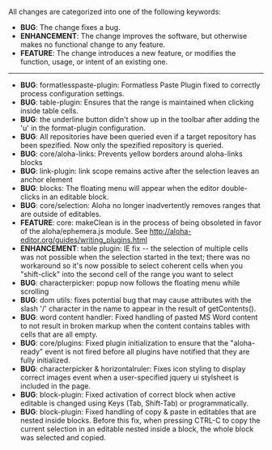 All changes are categorized into one of the following keywords:

- **BUG**: The change fixes a bug.
- **ENHANCEMENT**: The change improves the software, but otherwise makes no
                   functional change to any feature.
- **FEATURE**: The change introduces a new feature, or modifies the function,
               usage, or intent of an existing one.

----

- **BUG**: formatlesspaste-plugin: Formatless Paste Plugin fixed to correctly
           process configuration settings.
- **BUG**: table-plugin: Ensures that the range is maintained when clicking
		   inside table cells.
- **BUG**: the underline button didn't show up in the toolbar
           after adding the 'u' in the format-plugin configuration.
- **BUG**: All repositories have been queried even if a target repository has been spezified. Now only the spezified repository is queried.
- **BUG**: core/aloha-links: Prevents yellow borders around aloha-links blocks
- **BUG**: link-plugin: link scope remains active after the selection leaves an anchor element
- **BUG**: blocks: The floating menu will appear when the editor double-clicks
           in an editable block.
- **BUG**: core/selection: Aloha no longer inadvertently removes ranges that
		   are outside of editables.
- **FEATURE**: core: makeClean is in the process of being obsoleted in favor of the aloha/ephemera.js module. See http://aloha-editor.org/guides/writing_plugins.html
- **ENHANCEMENT**: table plugin: IE fix -- the selection of multiple cells was not possible when the selection started in the text; there was no workaround so it's now possible to select coherent cells when you "shift-click" into the second cell of the range you want to select
- **BUG**: characterpicker: popup now follows the floating menu while scrolling
- **BUG**: dom utils: fixes potential bug that may cause attributes with the
	   slash '/' character in the name to appear in the result of
	   getContents().
- **BUG**: word content handler: Fixed handling of pasted MS Word content to
           not result in broken markup when the content contains tables with
           cells that are all empty.
- **BUG**: core/plugins: Fixed plugin initialization to ensure that the
           "aloha-ready" event is not fired before all plugins have notified
           that they are fully initialized.
- **BUG**: characterpicker & horizontalruler: Fixes icon styling to display
		   correct images event when a user-specified jquery ui stylsheet is
		   included in the page.
- **BUG**: block-plugin: Fixed activation of correct block when active editable
		   is changed using Keys (Tab, Shift-Tab) or programmatically.
- **BUG**: block-plugin: Fixed handling of copy & paste in editables that are
		   nested inside blocks. Before this fix, when pressing CTRL-C to copy
		   the current selection in an editable nested inside a block, the whole
		   block was selected and copied.
